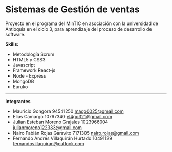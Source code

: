 # **Sistemas de Gestión de ventas**

Proyecto en el programa del MinTIC en asociación con la universidad de Antioquia en el ciclo 3, para aprendizaje del proceso de desarrollo de software.

**Skills:**
* Metodología Scrum
* HTML5 y CSS3
* Javascript
* Framework React-js
* Node - Express
* MongoDB
* Euruko
---
**Integrantes**
* Mauricio Gongora 94541250 mago0025@gmail.com
* Elias Camargo 10767340 el4go321@gmail.com   
* Julian Esteban Moreno Grajales 1023966004 julianmoreno122333@gmail.com
* Nairo Fabián Rojas Garavito 7171305 nairo.rojas@gmail.com
* Fernando Andrés Villaquirán Hurtado 10491129 fernandovillaquiran@outlook.com
